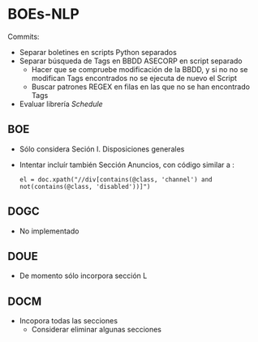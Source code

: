 # BOEs-NLP
Commits:
* Separar boletines en scripts Python separados
* Separar búsqueda de Tags en BBDD ASECORP en script separado
    * Hacer que se compruebe modificación de la BBDD, y si no no se modifican Tags encontrados no se ejecuta de nuevo el Script
    * Buscar patrones REGEX en filas en las que no se han encontrado Tags
* Evaluar librería *Schedule*

## BOE
* Sólo considera Seción I. Disposiciones generales
* Intentar incluír también Sección Anuncios, con código similar a :

    ```el = doc.xpath("//div[contains(@class, 'channel') and not(contains(@class, 'disabled'))]")```
## DOGC
* No implementado 
## DOUE
* De momento sólo incorpora sección L
## DOCM
* Incopora todas las secciones
    * Considerar eliminar algunas secciones